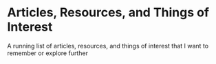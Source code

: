 # Articles, Resources, and Things of Interest

A running list of articles, resources, and things of interest that I want to remember or explore further

